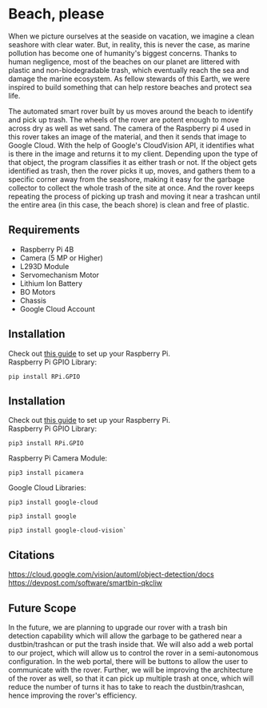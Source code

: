 # Beach, please

When we picture ourselves at the seaside on vacation, we imagine a clean seashore with clear water. But, in reality, this is never the case, as marine pollution has become one of humanity's biggest concerns. Thanks to human negligence, most of the beaches on our planet are littered with plastic and non-biodegradable trash, which eventually reach the sea and damage the marine ecosystem. As fellow stewards of this Earth, we were inspired to build something that can help restore beaches and protect sea life. 

The automated smart rover built by us moves around the beach to identify and pick up trash. The wheels of the rover are potent enough to move across dry as well as wet sand. The camera of the Raspberry pi 4 used in this rover takes an image of the material, and then it sends that image to Google Cloud. With the help of Google's CloudVision API, it identifies what is there in the image and returns it to my client. Depending upon the type of that object, the program classifies it as either trash or not. If the object gets identified as trash, then the rover picks it up, moves, and gathers them to a specific corner away from the seashore, making it easy for the garbage collector to collect the whole trash of the site at once. And the rover keeps repeating the process of picking up trash and moving it near a trashcan until the entire area (in this case, the beach shore) is clean and free of plastic.

## Requirements
+ Raspberry Pi 4B
+ Camera (5 MP or Higher)
+ L293D Module
+ Servomechanism Motor
+ Lithium Ion Battery
+ BO Motors
+ Chassis
+ Google Cloud Account

## Installation
Check out <a href = "https://projects.raspberrypi.org/en/projects/raspberry-pi-setting-up">this guide</a> to set up your Raspberry Pi.<br>
Raspberry Pi GPIO Library:
```
pip install RPi.GPIO
```

## Installation
Check out <a href = "https://projects.raspberrypi.org/en/projects/raspberry-pi-setting-up">this guide</a> to set up your Raspberry Pi.<br>
Raspberry Pi GPIO Library:
```
pip3 install RPi.GPIO
```
Raspberry Pi Camera Module:
```
pip3 install picamera
```
Google Cloud Libraries:
```
pip3 install google-cloud
```
```
pip3 install google
```
```
pip3 install google-cloud-vision`
```
## Citations
https://cloud.google.com/vision/automl/object-detection/docs<br>
https://devpost.com/software/smartbin-qkcliw

## Future Scope

In the future, we are planning to upgrade our rover with a trash bin detection capability which will allow the garbage to be gathered near a dustbin/trashcan or put the trash inside that. We will also add a web portal to our project, which will allow us to control the rover in a semi-autonomous configuration. In the web portal, there will be buttons to allow the user to communicate with the rover. Further, we will be improving the architecture of the rover as well, so that it can pick up multiple trash at once, which will reduce the number of turns it has to take to reach the dustbin/trashcan, hence improving the rover's efficiency.
